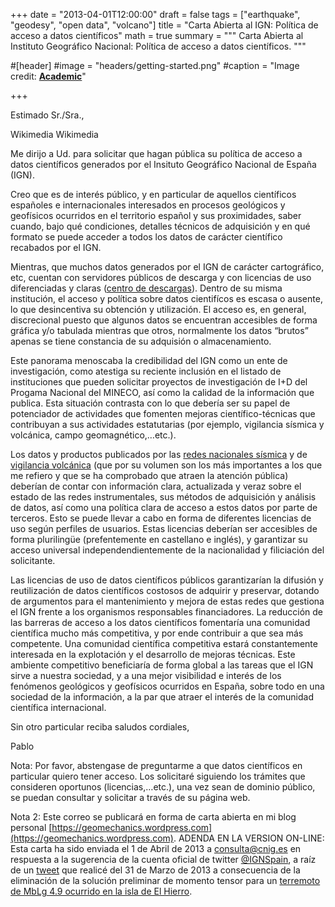 +++
date = "2013-04-01T12:00:00"
draft = false
tags = ["earthquake", "geodesy", "open data", "volcano"]
title = "Carta Abierta al IGN: Política de acceso a datos científicos"
math = true
summary = """
Carta Abierta al Instituto Geográfico Nacional: Política de acceso a datos científicos. 
"""

#[header]
#image = "headers/getting-started.png"
#caption = "Image credit: [**Academic**](https://github.com/gcushen/hugo-academic/)"

+++

Estimado Sr./Sra.,

Wikimedia
Wikimedia

Me dirijo a Ud. para solicitar que hagan pública su política de acceso a datos científicos generados por el Insituto Geográfico Nacional de España (IGN).

Creo que es de interés público, y en particular de aquellos científicos españoles e internacionales interesados en procesos geológicos y geofísicos ocurridos en el territorio español y sus proximidades, saber cuando, bajo qué condiciones, detalles técnicos de adquisición y en qué formato se puede acceder a todos los datos de carácter científico recabados por el IGN.

Mientras, que muchos datos generados por el IGN de carácter cartográfico, etc, cuentan con servidores públicos de descarga y con licencias de uso diferenciadas y claras ([centro de descargas](http://centrodedescargas.cnig.es/CentroDescargas/index.jsp)). Dentro de su misma institución, el acceso y política sobre datos cientifícos es escasa o ausente, lo que desincentiva su obtención y utilización. El acceso es, en general, discrecional puesto que algunos datos se encuentran accesibles de forma gráfica y/o tabulada mientras que otros, normalmente los datos “brutos” apenas se tiene constancia de su adquisión o almacenamiento.

Este panorama menoscaba la credibilidad del IGN como un ente de investigación, como atestiga su reciente inclusión en el listado de instituciones que pueden solicitar proyectos de investigación de I+D del Progama Nacional del MINECO, así como la calidad de la información que publica. Esta situación contrasta con lo que debería ser su papel de potenciador de actividades que fomenten mejoras científico-técnicas que contribuyan a sus actividades estatutarias (por ejemplo, vigilancia sísmica y volcánica, campo geomagnético,…etc.).

Los datos y productos publicados por las [redes nacionales sísmica](http://www.ign.es/web/ign/portal/sis-area-sismicidad) y de [vigilancia volcánica](http://www.ign.es/web/ign/portal/vlc-area-volcanologia) (que por su volumen son los más importantes a los que me refiero y que se ha comprobado que atraen la atención pública) deberían de contar con información clara, actualizada y veraz sobre el estado de las redes instrumentales, sus métodos de adquisición y análisis de datos, así como una política clara de acceso a estos datos por parte de terceros. Esto se puede llevar a cabo en forma de diferentes licencias de uso según perfiles de usuarios. Estas licencias deberían ser accesibles de forma plurilingüe (prefentemente en castellano e inglés), y garantizar su acceso universal independendientemente de la nacionalidad y filiciación del solicitante.

Las licencias de uso de datos científicos públicos garantizarían la difusión y reutilización de datos científicos costosos de adquirir y preservar, dotando de argumentos para el mantenimiento y mejora de estas redes que gestiona el IGN frente a los organismos responsables financiadores. La reducción de las barreras de acceso a los datos científicos fomentaría una comunidad científica mucho más competitiva, y por ende contribuir a que sea más competente. Una comunidad científica competitiva estará constantemente interesada en la explotación y el desarrollo de mejoras técnicas. Este ambiente competitivo beneficiaría de forma global a las tareas que el IGN sirve a nuestra sociedad, y a una mejor visibilidad e interés de los fenómenos geológicos y geofísicos ocurridos en España, sobre todo en una sociedad de la información, a la par que atraer el interés de la comunidad  científica internacional.

Sin otro particular reciba saludos cordiales,

Pablo

Nota: Por favor, abstengase de preguntarme a que datos científicos en particular quiero tener acceso. Los solicitaré siguiendo los trámites que consideren oportunos (licencias,…etc.), una vez sean de dominio público, se puedan consultar y solicitar a través de su página web.

Nota 2: Este correo se publicará en forma de carta abierta en mi blog personal [https://geomechanics.wordpress.com](https://geomechanics.wordpress.com).
ADENDA EN LA VERSION ON-LINE: Esta carta ha sido enviada el 1 de Abril de 2013 a consulta@cnig.es en respuesta a la sugerencia de la cuenta oficial de twitter [@IGNSpain](https://twitter.com/IGNSpain), a raíz de un [tweet](https://twitter.com/IGNSpain/status/318629575842209792%22%3E1%20de%20abril%20de%202013%3C/a%3E%3C/blockquote%3E%20%3Cscript%20async%20src=%22//platform.twitter.com/widgets.js%22%20charset=%22utf-8%22%3E%3C/script%3E) que realicé del 31 de Marzo de 2013 a consecuencia de la eliminación de la solución preliminar de momento tensor para un [terremoto de MbLg 4.9 ocurrido en la isla de El Hierro](http://www.01.ign.es/ign/layoutIn/volcaDetalleTerremotos.do?evid=1202861&zona=2).
